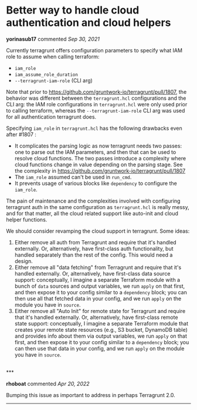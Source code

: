 # Better way to handle cloud authentication and cloud helpers

**yorinasub17** commented *Sep 30, 2021*

Currently terragrunt offers configuration parameters to specify what IAM role to assume when calling terraform:

- `iam_role`
- `iam_assume_role_duration`
- `--terragrunt-iam-role` (CLI arg)

Note that prior to https://github.com/gruntwork-io/terragrunt/pull/1807, the behavior was different between the `terragrunt.hcl` configurations and the CLI arg: the IAM role configurations in `terragrunt.hcl` were only used prior to calling terraform, whereas the `--terragrunt-iam-role` CLI arg was used for all authentication terragrunt does.

Specifying `iam_role` in `terragrunt.hcl` has the following drawbacks even after #1807 :

- It complicates the parsing logic as now terragrunt needs two passes: one to parse out the IAM parameters, and then that can be used to resolve cloud functions. The two passes introduce a complexity where cloud functions change in value depending on the parsing stage. See the complexity in https://github.com/gruntwork-io/terragrunt/pull/1807
- The `iam_role` assumed can't be used in `run_cmd`.
- It prevents usage of various blocks like `dependency` to configure the `iam_role`.

The pain of maintenance and the complexities involved with configuring terragrunt auth in the same configuration as `terragrunt.hcl` is really messy, and for that matter, all the cloud related support like auto-init and cloud helper functions.

We should consider revamping the cloud support in terragrunt. Some ideas:

1. Either remove all auth from Terragrunt and require that it's handled externally. Or, alternatively, have first-class auth functionality, but handled separately than the rest of the config. This would need a design.
1. Either remove all "data fetching" from Terragrunt and require that it's handled externally. Or, alternatively, have first-class data source support: conceptually, I imagine a separate Terraform module with a bunch of `data` sources and output variables, we run `apply` on that first, and then expose it to your config similar to a `dependency` block; you can then use all that fetched data in your config, and we run `apply` on the module you have in `source`.
1. Either remove all "Auto Init" for remote state for Terragrunt and require that it's handled externally. Or, alternatively, have first-class remote state support: conceptually, I imagine a separate Terraform module that creates your remote state resources (e.g., S3 bucket, DynamoDB table) and provides info about them via output variables, we run `apply` on that first, and then expose it to your config similar to a `dependency` block; you can then use that data in your config, and we run `apply` on the module you have in `source`.

<br />
***


**rhoboat** commented *Apr 20, 2022*

Bumping this issue as important to address in perhaps Terragrunt 2.0.
***

